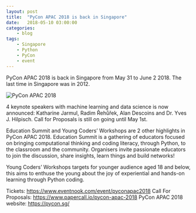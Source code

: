 ```yaml
---
layout: post
title:	"PyCon APAC 2018 is back in Singapore"
date:	2018-05-10 03:00:00
categories:
    - blog
tags:
    - Singapore
    - Python
    - PyCon
    - event
---
```

PyCon APAC 2018 is back in Singapore from May 31 to June 2 2018. The last time in Singapore was in 2012.

![PyCon APAC 2018](https://singaporelug.org/images/posts/2018/pycon-apac-2018-front.jpg)

4 keynote speakers with machine learning and data science is now announced: Katharine Jarmul, Radim Řehůřek, Alan Descoins and Dr. Yves J. Hilpisch. Call for Proposals is still on going until May 1st.

Education Summit and Young Coders’ Workshops are 2 other highlights in PyCon APAC 2018. Education Summit is a gathering of educators focused on bringing computational thinking and coding literacy, through Python, to the classroom and the community. Organisers invite passionate educators to join the discussion, share insights, learn things and build networks!

Young Coders’ Workshops targets for younger audience aged 18 and below, this aims to enthuse the young about the joy of experiential and hands-on learning through Python coding.

Tickets: https://www.eventnook.com/event/pyconapac2018
Call For Proposals: https://www.papercall.io/pycon-apac-2018
PyCon APAC 2018 website: https://pycon.sg/


